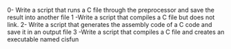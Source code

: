 0- Write a script that runs a C file through the preprocessor and save the result into another file
1 -Write a script that compiles a C file but does not link.
2- Write a script that generates the assembly code of a C code and save it in an output file
3 -Write a script that compiles a C file and creates an executable named cisfun
